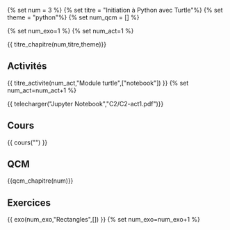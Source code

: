 
{% set num = 3 %}
{% set titre = "Initiation à Python avec Turtle"%}
{% set theme = "python"%}
{% set num_qcm = [] %}

{% set num_exo=1 %}
{% set num_act=1 %}



{{ titre_chapitre(num,titre,theme)}}
 
## Activités 

{{ titre_activite(num_act,"Module turtle",["notebook"]) }}
{% set num_act=num_act+1 %}

{{ telecharger("Jupyter Notebook","C2/C2-act1.pdf")}}


## Cours

{{ cours("") }}


## QCM

{{qcm_chapitre(num)}}


## Exercices

{{ exo(num_exo,"Rectangles",[]) }}
{% set num_exo=num_exo+1 %}

